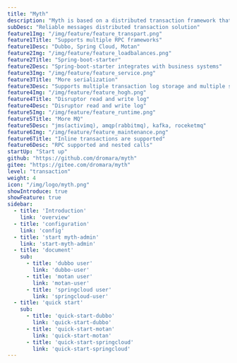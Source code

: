 ```yaml
---
title: "Myth"
description: "Myth is based on a distributed transaction framework that is ultimately consistent with reliable messaging."
subDesc: "Reliable messages distributed transaction solution"
feature1Img: "/img/feature/feature_transpart.png"
feature1Title: "Supports multiple RPC frameworks"
feature1Desc: "Dubbo, Spring Cloud, Motan"
feature2Img: "/img/feature/feature_loadbalances.png"
feature2Title: "Spring-boot-starter"
feature2Desc: "Spring-boot-starter integrates with business systems"
feature3Img: "/img/feature/feature_service.png"
feature3Title: "More serialization"
feature3Desc: "Supports multiple transaction log storage and multiple serialization methods"
feature4Img: "/img/feature/feature_hogh.png"
feature4Title: "Disruptor read and write log"
feature4Desc: "Disruptor read and write log"
feature5Img: "/img/feature/feature_runtime.png"
feature5Title: "More MQ"
feature5Desc: "jms(activimq), amqp(rabbitmq), kafka, roceketmq"
feature6Img: "/img/feature/feature_maintenance.png"
feature6Title: "Inline transactions are supported"
feature6Desc: "RPC supported and nested calls"
startUp: "Start up"
github: "https://github.com/dromara/myth"
gitee: "https://gitee.com/dromara/myth"
level: "transaction"
weight: 4
icon: "/img/logo/myth.png"
showIntroduce: true
showFeature: true
sidebar:
  - title: 'Introduction'  	
    link: 'overview'
  - title: 'configuration'  	
    link: 'config'
  - title: 'start myth-admin'  	
    link: 'start-myth-admin'
  - title: 'document'  	
    sub:
      - title: 'dubbo user'  	
        link: 'dubbo-user'
      - title: 'motan user'  	
        link: 'motan-user'
      - title: 'springcloud user'  	
        link: 'springcloud-user'
  - title: 'quick start'  	
    sub:
      - title: 'quick-start-dubbo'  	
        link: 'quick-start-dubbo'
      - title: 'quick-start-motan'  	
        link: 'quick-start-motan'
      - title: 'quick-start-springcloud'  	
        link: 'quick-start-springcloud'
---
```


